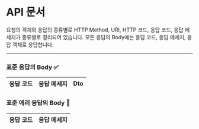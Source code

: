 # API 문서
요청의 객체와 응답의 종류별로 HTTP Method, URI, HTTP 코드, 응답 코드, 응답 메세지가 종류별로 정리되어 있습니다.
모든 응답의 Body에는 응답 코드, 응답 메세지, 응답 객체로 응답합니다.

---

### 표준 응답의 Body ✅

| 응답 코드 | 응답 메세지 | Dto |
|-------|--------|-----|

### 표준 에러 응답의 Body 🚫

| 응답 코드 | 응답 메세지 |
|-------|--------|
